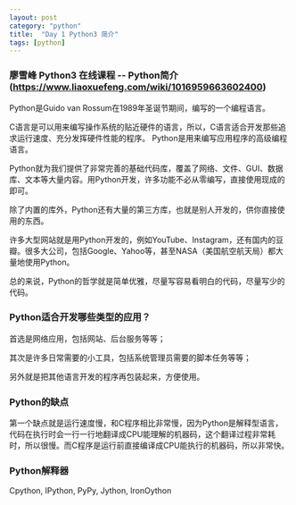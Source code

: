 ```yaml
---
layout: post
category: "python"
title:  "Day 1 Python3 简介"
tags: [python]
---
```

### 廖雪峰 Python3 在线课程 -- Python简介(https://www.liaoxuefeng.com/wiki/1016959663602400)

Python是Guido van Rossum在1989年圣诞节期间，编写的一个编程语言。

C语言是可以用来编写操作系统的贴近硬件的语言，所以，C语言适合开发那些追求运行速度、充分发挥硬件性能的程序。
Python是用来编写应用程序的高级编程语言。
<!-- more -->

Python就为我们提供了非常完善的基础代码库，覆盖了网络、文件、GUI、数据库、文本等大量内容。用Python开发，许多功能不必从零编写，直接使用现成的即可。

除了内置的库外，Python还有大量的第三方库，也就是别人开发的，供你直接使用的东西。

许多大型网站就是用Python开发的，例如YouTube、Instagram，还有国内的豆瓣。很多大公司，包括Google、Yahoo等，甚至NASA（美国航空航天局）都大量地使用Python。

总的来说，Python的哲学就是简单优雅，尽量写容易看明白的代码，尽量写少的代码。

### Python适合开发哪些类型的应用？

首选是网络应用，包括网站、后台服务等等；

其次是许多日常需要的小工具，包括系统管理员需要的脚本任务等等；

另外就是把其他语言开发的程序再包装起来，方便使用。

### Python的缺点

第一个缺点就是运行速度慢，和C程序相比非常慢，因为Python是解释型语言，代码在执行时会一行一行地翻译成CPU能理解的机器码，这个翻译过程非常耗时，所以很慢。而C程序是运行前直接编译成CPU能执行的机器码，所以非常快。

### Python解释器
Cpython, IPython, PyPy, Jython, IronOython
